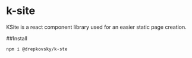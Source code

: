# k-site

KSite is a react component library used for an easier static page creation.


##Install
```
npm i @drepkovsky/k-ste
```
